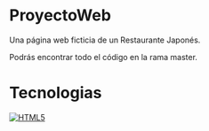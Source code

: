 # ProyectoWeb
Una página web ficticia de un Restaurante Japonés.

Podrás encontrar todo el código en la rama master.

# Tecnologias

[![HTML5](https://img.shields.io/badge/HTML5-39E09B?style=for-the-badge&logo=HTML5&logoColor=white&labelColor=101010)]()
